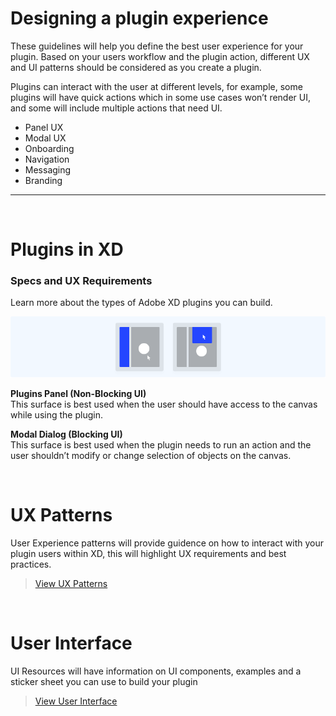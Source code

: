 # Designing a plugin experience

These guidelines will help you define the best user experience for your plugin. Based on your users workflow and the plugin action, different UX and UI patterns should be considered as you create a plugin.

Plugins can interact with the user at different levels, for example, some plugins will have quick actions which in some use cases won’t render UI, and some will include multiple actions that need UI. 

- Panel UX
- Modal UX
- Onboarding
- Navigation
- Messaging
- Branding

----------

 <br />
 
# Plugins in XD

### Specs and UX Requirements

Learn more about the types of Adobe XD plugins you can build.

![Panels and modals](ux-images/Design-xd-plugins-1.png)

**Plugins Panel (Non-Blocking UI)**  
This surface is best used when the user should have access to the canvas while using the plugin.

**Modal Dialog (Blocking UI)**  
This surface is best used when the plugin needs to run an action and the user shouldn’t modify or change selection of objects on the canvas.

 <br />

# UX Patterns

User Experience patterns will provide guidence on how to interact with your plugin users within XD, this will highlight UX requirements and best practices.

> [View UX Patterns](ux-patterns/index.md)

 <br />
 
# User Interface

UI Resources will have information on UI components, examples and a sticker sheet you can use to build your plugin 

> [View User Interface](user-interface/index.md)
